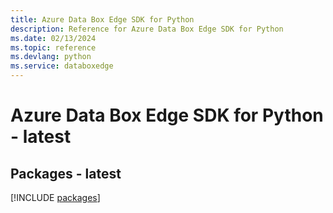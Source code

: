 ```yaml
---
title: Azure Data Box Edge SDK for Python
description: Reference for Azure Data Box Edge SDK for Python
ms.date: 02/13/2024
ms.topic: reference
ms.devlang: python
ms.service: databoxedge
---
```

# Azure Data Box Edge SDK for Python - latest
## Packages - latest
[!INCLUDE [packages](data-box-edge-index.md)]